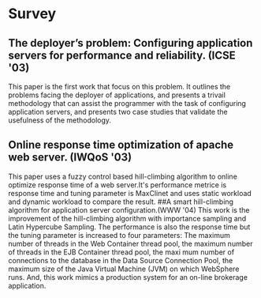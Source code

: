 # Survey
## The deployer’s problem: Configuring application servers for performance and reliability. (ICSE '03)
This paper is the first work that focus on this problem. It outlines the problems facing the deployer of applications, and presents a trivail methodology that can assist the programmer with the task of configuring application servers, and presents two case studies that validate the usefulness of the methodology. 
## Online response time optimization of apache web server. (IWQoS '03) 
This paper uses a fuzzy control based hill-climbing algorithm to online optimize response time of a web server.It's performance metrice is response time and tuning parameter is MaxClinet and uses static workload and dynamic workload to compare the result.
##A smart hill-climbing algorithm for application server configuration.(WWW '04)
This work is the improvement of the hill-climbing algorithm with importance sampling and Latin Hypercube Sampling. The performance is also the response time but the tuning parameter is increased to four parameters: The maximum number of threads in the Web Container thread pool, the maximum number of threads in the EJB Container thread pool, the maxi mum number of connections to the database in the Data Source Connection Pool, the maximum size of the Java Virtual Machine (JVM) on which WebSphere runs. And, this work mimics a production system for an on-line brokerage application.



